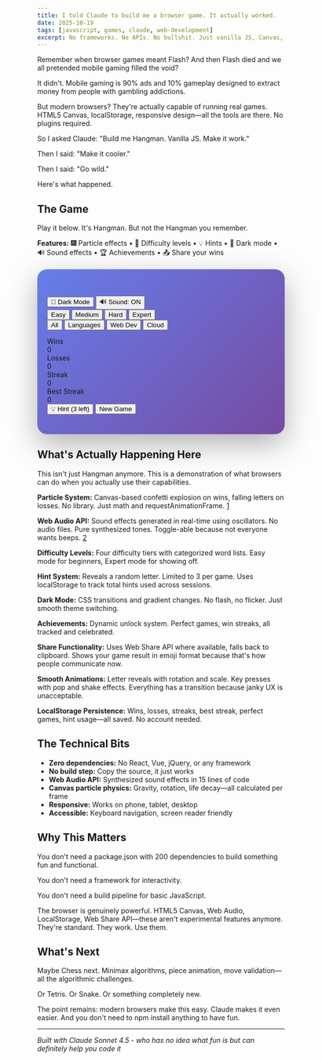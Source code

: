 ```yaml
---
title: I told Claude to build me a browser game. It actually worked.
date: 2025-10-19
tags: [javascript, games, claude, web-development]
excerpt: No frameworks. No APIs. No bullshit. Just vanilla JS, Canvas, and the realization that modern browsers are actually good at stuff.
---
```


Remember when browser games meant Flash? And then Flash died and we all pretended mobile gaming filled the void?

It didn't. Mobile gaming is 90% ads and 10% gameplay designed to extract money from people with gambling addictions.

But modern browsers? They're actually capable of running real games. HTML5 Canvas, localStorage, responsive design—all the tools are there. No plugins required.

So I asked Claude: "Build me Hangman. Vanilla JS. Make it work."

Then I said: "Make it cooler."

Then I said: "Go wild."

Here's what happened.

## The Game

Play it below. It's Hangman. But not the Hangman you remember.

**Features:** 🎆 Particle effects • 🎯 Difficulty levels • 💡 Hints • 🌙 Dark mode • 🔊 Sound effects • 🏆 Achievements • 📤 Share your wins

<div id="game-wrapper" style="padding: 40px 20px; border-radius: 20px; margin: 20px 0; box-shadow: 0 20px 60px rgba(0,0,0,0.3); transition: background 0.5s ease; background: linear-gradient(135deg, #667eea 0%, #764ba2 100%);">
<link href="https://fonts.googleapis.com/css2?family=Space+Grotesk:wght@400;600;700&family=JetBrains+Mono:wght@400;600&display=swap" rel="stylesheet">
<style>
body.dark-mode #game-wrapper {
  background: linear-gradient(135deg, #1a1a2e 0%, #16213e 100%) !important;
}

#hangman-game {
  max-width: 800px;
  margin: 0 auto;
  font-family: 'Space Grotesk', sans-serif;
  text-align: center;
  position: relative;
}

#particles-canvas {
  position: fixed;
  top: 0;
  left: 0;
  width: 100%;
  height: 100%;
  pointer-events: none;
  z-index: 10000;
}

.game-controls {
  display: flex;
  gap: 12px;
  justify-content: center;
  margin-bottom: 20px;
  flex-wrap: wrap;
}

.control-btn {
  padding: 10px 20px;
  font-size: 0.9em;
  background: rgba(255, 255, 255, 0.2);
  color: white;
  border: 2px solid rgba(255, 255, 255, 0.3);
  border-radius: 12px;
  cursor: pointer;
  font-weight: 600;
  font-family: 'Space Grotesk', sans-serif;
  transition: all 0.3s ease;
  backdrop-filter: blur(10px);
}

.control-btn:hover {
  background: rgba(255, 255, 255, 0.3);
  border-color: rgba(255, 255, 255, 0.5);
  transform: translateY(-2px);
}

.control-btn.active {
  background: rgba(255, 255, 255, 0.9);
  color: #667eea;
  border-color: white;
}

.difficulty-selector, .category-selector {
  display: flex;
  gap: 10px;
  justify-content: center;
  margin-bottom: 20px;
  flex-wrap: wrap;
}

.difficulty-btn, .category-btn {
  padding: 8px 16px;
  font-size: 0.85em;
  background: rgba(255, 255, 255, 0.15);
  color: white;
  border: 2px solid rgba(255, 255, 255, 0.25);
  border-radius: 10px;
  cursor: pointer;
  font-weight: 600;
  font-family: 'Space Grotesk', sans-serif;
  transition: all 0.3s ease;
}

.difficulty-btn:hover, .category-btn:hover {
  background: rgba(255, 255, 255, 0.25);
  transform: translateY(-2px);
}

.difficulty-btn.active, .category-btn.active {
  background: rgba(255, 255, 255, 0.95);
  color: #667eea;
  border-color: white;
  box-shadow: 0 4px 15px rgba(255, 255, 255, 0.3);
}

#hangman-canvas {
  border: none;
  border-radius: 16px;
  background: linear-gradient(145deg, #ffffff, #f0f0f0);
  box-shadow: 0 10px 40px rgba(0,0,0,0.2), inset 0 1px 0 rgba(255,255,255,0.8);
  display: block;
  margin: 30px auto;
  max-width: 100%;
}

#word-display {
  font-size: 3em;
  letter-spacing: 0.4em;
  margin: 30px 0;
  font-weight: 700;
  color: #ffffff;
  text-shadow: 0 2px 10px rgba(0,0,0,0.3);
  min-height: 80px;
  font-family: 'JetBrains Mono', monospace;
}

#word-display .letter {
  display: inline-block;
  animation: letterReveal 0.5s ease-out;
}

@keyframes letterReveal {
  from {
    opacity: 0;
    transform: scale(0) rotate(180deg);
  }
  to {
    opacity: 1;
    transform: scale(1) rotate(0deg);
  }
}

#keyboard {
  display: flex;
  flex-wrap: wrap;
  gap: 10px;
  justify-content: center;
  margin: 30px 0;
  max-width: 600px;
  margin-left: auto;
  margin-right: auto;
}

.key {
  width: 48px;
  height: 48px;
  border: none;
  background: linear-gradient(145deg, #ffffff, #f0f0f0);
  box-shadow: 0 4px 15px rgba(0,0,0,0.1), 0 1px 2px rgba(0,0,0,0.08);
  border-radius: 12px;
  font-size: 20px;
  font-weight: 600;
  cursor: pointer;
  transition: all 0.3s cubic-bezier(0.4, 0, 0.2, 1);
  font-family: 'JetBrains Mono', monospace;
  color: #667eea;
  position: relative;
}

.key:hover:not(:disabled) {
  background: linear-gradient(145deg, #667eea, #764ba2);
  color: white;
  transform: translateY(-4px);
  box-shadow: 0 8px 25px rgba(102, 126, 234, 0.4);
}

.key:active:not(:disabled) {
  transform: translateY(-2px);
}

.key:disabled {
  background: linear-gradient(145deg, #e0e0e0, #d0d0d0);
  color: #999;
  cursor: not-allowed;
  box-shadow: none;
}

.key.correct {
  background: linear-gradient(145deg, #10b981, #059669);
  color: white;
  box-shadow: 0 4px 15px rgba(16, 185, 129, 0.4);
  animation: pop 0.3s ease-out;
}

.key.wrong {
  background: linear-gradient(145deg, #ef4444, #dc2626);
  color: white;
  box-shadow: 0 4px 15px rgba(239, 68, 68, 0.4);
  animation: shake 0.3s ease-out;
}

@keyframes pop {
  0%, 100% { transform: scale(1); }
  50% { transform: scale(1.15); }
}

@keyframes shake {
  0%, 100% { transform: translateX(0); }
  20% { transform: translateX(-8px); }
  40% { transform: translateX(8px); }
  60% { transform: translateX(-8px); }
  80% { transform: translateX(8px); }
}

#message {
  font-size: 1.6em;
  margin: 20px 0;
  min-height: 50px;
  font-weight: 700;
  color: white;
  text-shadow: 0 2px 10px rgba(0,0,0,0.3);
  animation: fadeIn 0.5s ease-out;
}

@keyframes fadeIn {
  from { opacity: 0; transform: translateY(10px); }
  to { opacity: 1; transform: translateY(0); }
}

#message.win {
  color: #10b981;
  text-shadow: 0 0 20px rgba(16, 185, 129, 0.5);
}

#message.lose {
  color: #fca5a5;
  text-shadow: 0 0 20px rgba(239, 68, 68, 0.5);
}

#word-definition {
  font-size: 0.95em;
  color: rgba(255, 255, 255, 0.9);
  margin: 15px 0;
  font-style: italic;
  max-width: 500px;
  margin-left: auto;
  margin-right: auto;
}

#stats {
  display: grid;
  grid-template-columns: repeat(auto-fit, minmax(100px, 1fr));
  gap: 15px;
  margin: 30px 0;
  font-size: 1em;
}

.stat {
  padding: 18px;
  background: linear-gradient(145deg, #ffffff, #f0f0f0);
  box-shadow: 0 8px 25px rgba(0,0,0,0.15);
  border-radius: 16px;
  transition: transform 0.3s ease;
}

.stat:hover {
  transform: translateY(-4px);
}

.stat > div:first-child {
  font-size: 0.85em;
  color: #667eea;
  font-weight: 600;
  margin-bottom: 8px;
  text-transform: uppercase;
  letter-spacing: 0.05em;
}

.stat > div:last-child {
  font-size: 1.8em;
  font-weight: 700;
  color: #333;
  font-family: 'JetBrains Mono', monospace;
}

#achievement-container {
  margin: 20px 0;
  min-height: 40px;
}

.achievement {
  display: inline-block;
  background: rgba(255, 215, 0, 0.2);
  border: 2px solid rgba(255, 215, 0, 0.6);
  color: #ffd700;
  padding: 10px 20px;
  border-radius: 12px;
  font-weight: 600;
  animation: achievementPop 0.6s ease-out;
  margin: 5px;
}

@keyframes achievementPop {
  0% { transform: scale(0) rotate(-180deg); opacity: 0; }
  50% { transform: scale(1.2) rotate(10deg); }
  100% { transform: scale(1) rotate(0deg); opacity: 1; }
}

.button-group {
  display: flex;
  gap: 15px;
  justify-content: center;
  flex-wrap: wrap;
  margin-top: 20px;
}

#new-game-btn, #hint-btn, #share-btn {
  padding: 14px 32px;
  font-size: 1.1em;
  border: none;
  border-radius: 14px;
  cursor: pointer;
  font-weight: 700;
  font-family: 'Space Grotesk', sans-serif;
  transition: all 0.3s cubic-bezier(0.4, 0, 0.2, 1);
  text-transform: uppercase;
  letter-spacing: 0.05em;
}

#new-game-btn {
  background: linear-gradient(145deg, #10b981, #059669);
  color: white;
  box-shadow: 0 8px 25px rgba(16, 185, 129, 0.3);
}

#new-game-btn:hover {
  background: linear-gradient(145deg, #059669, #047857);
  transform: translateY(-4px);
  box-shadow: 0 12px 35px rgba(16, 185, 129, 0.4);
}

#hint-btn {
  background: linear-gradient(145deg, #f59e0b, #d97706);
  color: white;
  box-shadow: 0 8px 25px rgba(245, 158, 11, 0.3);
}

#hint-btn:hover:not(:disabled) {
  background: linear-gradient(145deg, #d97706, #b45309);
  transform: translateY(-4px);
  box-shadow: 0 12px 35px rgba(245, 158, 11, 0.4);
}

#hint-btn:disabled {
  background: #999;
  cursor: not-allowed;
  opacity: 0.5;
  transform: none;
}

#share-btn {
  background: linear-gradient(145deg, #3b82f6, #2563eb);
  color: white;
  box-shadow: 0 8px 25px rgba(59, 130, 246, 0.3);
}

#share-btn:hover {
  background: linear-gradient(145deg, #2563eb, #1d4ed8);
  transform: translateY(-4px);
  box-shadow: 0 12px 35px rgba(59, 130, 246, 0.4);
}

@media (max-width: 600px) {
  #word-display {
    font-size: 2em;
    letter-spacing: 0.3em;
  }

  .key {
    width: 42px;
    height: 42px;
    font-size: 18px;
  }

  #message {
    font-size: 1.3em;
  }

  #stats {
    gap: 10px;
  }

  .stat {
    padding: 12px;
  }

  .stat > div:last-child {
    font-size: 1.5em;
  }
}
</style>

<canvas id="particles-canvas"></canvas>

<div id="hangman-game">
  <div class="game-controls">
    <button class="control-btn" id="dark-mode-btn">🌙 Dark Mode</button>
    <button class="control-btn" id="sound-btn">🔊 Sound: ON</button>
  </div>

  <div class="difficulty-selector">
    <button class="difficulty-btn active" data-difficulty="easy">Easy</button>
    <button class="difficulty-btn" data-difficulty="medium">Medium</button>
    <button class="difficulty-btn" data-difficulty="hard">Hard</button>
    <button class="difficulty-btn" data-difficulty="expert">Expert</button>
  </div>

  <div class="category-selector">
    <button class="category-btn active" data-category="all">All</button>
    <button class="category-btn" data-category="languages">Languages</button>
    <button class="category-btn" data-category="web">Web Dev</button>
    <button class="category-btn" data-category="cloud">Cloud</button>
  </div>

  <canvas id="hangman-canvas" width="300" height="300"></canvas>

  <div id="word-display"></div>
  <div id="word-definition"></div>

  <div id="keyboard"></div>

  <div id="message"></div>

  <div id="achievement-container"></div>

  <div id="stats">
    <div class="stat">
      <div>Wins</div>
      <div id="wins">0</div>
    </div>
    <div class="stat">
      <div>Losses</div>
      <div id="losses">0</div>
    </div>
    <div class="stat">
      <div>Streak</div>
      <div id="streak">0</div>
    </div>
    <div class="stat">
      <div>Best Streak</div>
      <div id="best-streak">0</div>
    </div>
  </div>

  <div class="button-group">
    <button id="hint-btn">💡 Hint (3 left)</button>
    <button id="new-game-btn">New Game</button>
    <button id="share-btn" style="display: none;">📤 Share</button>
  </div>
</div>

<script>
// Comprehensive word database with definitions and categories
const WORD_DATABASE = {
  languages: {
    easy: [
      { word: 'PYTHON', def: 'High-level programming language known for readability' },
      { word: 'JAVA', def: 'Object-oriented programming language' },
      { word: 'RUBY', def: 'Dynamic, object-oriented scripting language' },
    ],
    medium: [
      { word: 'JAVASCRIPT', def: 'The language of the web' },
      { word: 'TYPESCRIPT', def: 'JavaScript with types' },
      { word: 'KOTLIN', def: 'Modern JVM language' },
    ],
    hard: [
      { word: 'HASKELL', def: 'Purely functional programming language' },
      { word: 'CLOJURE', def: 'Lisp dialect for the JVM' },
    ],
    expert: [
      { word: 'OCAML', def: 'Functional language with ML heritage' },
    ]
  },
  web: {
    easy: [
      { word: 'HTML', def: 'Markup language for web pages' },
      { word: 'CSS', def: 'Stylesheet language for presentation' },
    ],
    medium: [
      { word: 'REACT', def: 'JavaScript library for building UIs' },
      { word: 'WEBPACK', def: 'Module bundler for JavaScript' },
      { word: 'NODEJS', def: 'JavaScript runtime built on V8' },
    ],
    hard: [
      { word: 'GRAPHQL', def: 'Query language for APIs' },
      { word: 'NEXTJS', def: 'React framework for production' },
    ],
    expert: [
      { word: 'WEBASSEMBLY', def: 'Binary instruction format for the web' },
    ]
  },
  cloud: {
    easy: [
      { word: 'AWS', def: 'Amazon Web Services cloud platform' },
      { word: 'AZURE', def: 'Microsoft cloud computing platform' },
    ],
    medium: [
      { word: 'LAMBDA', def: 'Serverless compute service' },
      { word: 'DOCKER', def: 'Container platform' },
      { word: 'TERRAFORM', def: 'Infrastructure as code tool' },
    ],
    hard: [
      { word: 'KUBERNETES', def: 'Container orchestration platform' },
      { word: 'SERVERLESS', def: 'Cloud computing execution model' },
    ],
    expert: [
      { word: 'ISTIO', def: 'Service mesh platform' },
    ]
  },
  all: {
    easy: [
      { word: 'CODE', def: 'Instructions written for computers' },
      { word: 'DATA', def: 'Information processed by computers' },
      { word: 'LOOP', def: 'Repeating sequence of instructions' },
    ],
    medium: [
      { word: 'ALGORITHM', def: 'Step-by-step problem-solving procedure' },
      { word: 'DATABASE', def: 'Organized collection of data' },
      { word: 'COMPILER', def: 'Translates code to machine language' },
      { word: 'RECURSION', def: 'Function that calls itself' },
      { word: 'VARIABLE', def: 'Named storage location in memory' },
    ],
    hard: [
      { word: 'POLYMORPHISM', def: 'Objects taking multiple forms' },
      { word: 'ABSTRACTION', def: 'Hiding complex implementation details' },
      { word: 'ENCRYPTION', def: 'Encoding data for security' },
    ],
    expert: [
      { word: 'MEMOIZATION', def: 'Optimization technique caching results' },
      { word: 'ISOMORPHIC', def: 'Code that runs on client and server' },
    ]
  }
};

// Particle system for visual effects
class Particle {
  constructor(x, y, type = 'confetti') {
    this.x = x;
    this.y = y;
    this.type = type;
    this.vx = (Math.random() - 0.5) * 8;
    this.vy = type === 'confetti' ? (Math.random() * -10 - 5) : Math.random() * 3;
    this.gravity = type === 'confetti' ? 0.5 : 0.3;
    this.life = 1;
    this.decay = type === 'confetti' ? 0.01 : 0.015;
    this.size = Math.random() * 6 + 3;
    this.rotation = Math.random() * Math.PI * 2;
    this.rotationSpeed = (Math.random() - 0.5) * 0.3;
    this.color = type === 'confetti'
      ? ['#10b981', '#3b82f6', '#f59e0b', '#ef4444', '#8b5cf6'][Math.floor(Math.random() * 5)]
      : '#ef4444';

    if (type === 'letter') {
      this.letter = String.fromCharCode(65 + Math.floor(Math.random() * 26));
    }
  }

  update() {
    this.x += this.vx;
    this.y += this.vy;
    this.vy += this.gravity;
    this.rotation += this.rotationSpeed;
    this.life -= this.decay;
    return this.life > 0;
  }

  draw(ctx) {
    ctx.save();
    ctx.globalAlpha = this.life;
    ctx.translate(this.x, this.y);
    ctx.rotate(this.rotation);

    if (this.type === 'letter') {
      ctx.font = `bold ${this.size * 3}px 'JetBrains Mono'`;
      ctx.fillStyle = this.color;
      ctx.fillText(this.letter, -this.size, this.size);
    } else {
      ctx.fillStyle = this.color;
      ctx.fillRect(-this.size / 2, -this.size / 2, this.size, this.size * 2);
    }

    ctx.restore();
  }
}

// Sound effects using Web Audio API
class SoundEffects {
  constructor() {
    this.enabled = true;
    this.audioContext = null;
    try {
      this.audioContext = new (window.AudioContext || window.webkitAudioContext)();
    } catch (e) {
      console.log('Web Audio API not supported');
    }
  }

  toggle() {
    this.enabled = !this.enabled;
    return this.enabled;
  }

  playTone(frequency, duration, type = 'sine') {
    if (!this.enabled || !this.audioContext) return;

    const oscillator = this.audioContext.createOscillator();
    const gainNode = this.audioContext.createGain();

    oscillator.connect(gainNode);
    gainNode.connect(this.audioContext.destination);

    oscillator.frequency.value = frequency;
    oscillator.type = type;

    gainNode.gain.setValueAtTime(0.3, this.audioContext.currentTime);
    gainNode.gain.exponentialRampToValueAtTime(0.01, this.audioContext.currentTime + duration);

    oscillator.start(this.audioContext.currentTime);
    oscillator.stop(this.audioContext.currentTime + duration);
  }

  correct() {
    this.playTone(800, 0.1, 'sine');
    setTimeout(() => this.playTone(1000, 0.1, 'sine'), 50);
  }

  wrong() {
    this.playTone(200, 0.2, 'sawtooth');
  }

  win() {
    [400, 500, 600, 800].forEach((freq, i) => {
      setTimeout(() => this.playTone(freq, 0.15, 'sine'), i * 100);
    });
  }

  lose() {
    [400, 350, 300, 200].forEach((freq, i) => {
      setTimeout(() => this.playTone(freq, 0.2, 'sawtooth'), i * 150);
    });
  }
}

// Main game class
class HangmanGame {
  constructor() {
    this.canvas = document.getElementById('hangman-canvas');
    this.ctx = this.canvas.getContext('2d');
    this.particlesCanvas = document.getElementById('particles-canvas');
    this.particlesCtx = this.particlesCanvas.getContext('2d');
    this.wordDisplay = document.getElementById('word-display');
    this.wordDefinition = document.getElementById('word-definition');
    this.keyboard = document.getElementById('keyboard');
    this.message = document.getElementById('message');
    this.achievementContainer = document.getElementById('achievement-container');
    this.newGameBtn = document.getElementById('new-game-btn');
    this.hintBtn = document.getElementById('hint-btn');
    this.shareBtn = document.getElementById('share-btn');
    this.darkModeBtn = document.getElementById('dark-mode-btn');
    this.soundBtn = document.getElementById('sound-btn');

    this.maxWrong = 6;
    this.difficulty = 'easy';
    this.category = 'all';
    this.hintsRemaining = 3;
    this.particles = [];
    this.darkMode = false;
    this.sounds = new SoundEffects();

    this.setupParticlesCanvas();
    this.loadStats();
    this.initKeyboard();
    this.setupEventListeners();
    this.newGame();
    this.animateParticles();
  }

  setupParticlesCanvas() {
    this.particlesCanvas.width = window.innerWidth;
    this.particlesCanvas.height = window.innerHeight;
    window.addEventListener('resize', () => {
      this.particlesCanvas.width = window.innerWidth;
      this.particlesCanvas.height = window.innerHeight;
    });
  }

  setupEventListeners() {
    this.newGameBtn.addEventListener('click', () => this.newGame());
    this.hintBtn.addEventListener('click', () => this.useHint());
    this.shareBtn.addEventListener('click', () => this.shareResult());
    this.darkModeBtn.addEventListener('click', () => this.toggleDarkMode());
    this.soundBtn.addEventListener('click', () => this.toggleSound());

    document.querySelectorAll('.difficulty-btn').forEach(btn => {
      btn.addEventListener('click', (e) => this.setDifficulty(e.target.dataset.difficulty));
    });

    document.querySelectorAll('.category-btn').forEach(btn => {
      btn.addEventListener('click', (e) => this.setCategory(e.target.dataset.category));
    });

    document.addEventListener('keydown', (e) => this.handleKeyPress(e));
  }

  toggleDarkMode() {
    this.darkMode = !this.darkMode;
    const wrapper = document.getElementById('game-wrapper');

    if (this.darkMode) {
      wrapper.style.background = 'linear-gradient(135deg, #1a1a2e 0%, #16213e 100%)';
      this.darkModeBtn.textContent = '☀️ Light Mode';
    } else {
      wrapper.style.background = 'linear-gradient(135deg, #667eea 0%, #764ba2 100%)';
      this.darkModeBtn.textContent = '🌙 Dark Mode';
    }
  }

  toggleSound() {
    const enabled = this.sounds.toggle();
    this.soundBtn.textContent = enabled ? '🔊 Sound: ON' : '🔇 Sound: OFF';
  }

  setDifficulty(difficulty) {
    this.difficulty = difficulty;
    document.querySelectorAll('.difficulty-btn').forEach(btn => {
      btn.classList.toggle('active', btn.dataset.difficulty === difficulty);
    });
    this.newGame();
  }

  setCategory(category) {
    this.category = category;
    document.querySelectorAll('.category-btn').forEach(btn => {
      btn.classList.toggle('active', btn.dataset.category === category);
    });
    this.newGame();
  }

  loadStats() {
    this.stats = {
      wins: parseInt(localStorage.getItem('hangman_wins') || '0'),
      losses: parseInt(localStorage.getItem('hangman_losses') || '0'),
      streak: parseInt(localStorage.getItem('hangman_streak') || '0'),
      bestStreak: parseInt(localStorage.getItem('hangman_best_streak') || '0'),
      perfectGames: parseInt(localStorage.getItem('hangman_perfect') || '0'),
      totalHints: parseInt(localStorage.getItem('hangman_hints_used') || '0')
    };
    this.updateStatsDisplay();
  }

  saveStats() {
    localStorage.setItem('hangman_wins', this.stats.wins);
    localStorage.setItem('hangman_losses', this.stats.losses);
    localStorage.setItem('hangman_streak', this.stats.streak);
    localStorage.setItem('hangman_best_streak', this.stats.bestStreak);
    localStorage.setItem('hangman_perfect', this.stats.perfectGames);
    localStorage.setItem('hangman_hints_used', this.stats.totalHints);
  }

  updateStatsDisplay() {
    document.getElementById('wins').textContent = this.stats.wins;
    document.getElementById('losses').textContent = this.stats.losses;
    document.getElementById('streak').textContent = this.stats.streak;
    document.getElementById('best-streak').textContent = this.stats.bestStreak;
  }

  initKeyboard() {
    const letters = 'ABCDEFGHIJKLMNOPQRSTUVWXYZ'.split('');
    this.keyboard.innerHTML = '';

    letters.forEach(letter => {
      const key = document.createElement('button');
      key.textContent = letter;
      key.className = 'key';
      key.dataset.letter = letter;
      key.addEventListener('click', () => this.guessLetter(letter));
      this.keyboard.appendChild(key);
    });
  }

  newGame() {
    const wordList = WORD_DATABASE[this.category][this.difficulty];
    const wordData = wordList[Math.floor(Math.random() * wordList.length)];

    this.word = wordData.word;
    this.definition = wordData.def;
    this.guessedLetters = new Set();
    this.wrongGuesses = 0;
    this.gameOver = false;
    this.usedHint = false;
    this.hintsRemaining = 3;

    this.message.textContent = '';
    this.message.className = '';
    this.wordDefinition.textContent = '';
    this.shareBtn.style.display = 'none';
    this.achievementContainer.innerHTML = '';
    this.hintBtn.textContent = `💡 Hint (${this.hintsRemaining} left)`;
    this.hintBtn.disabled = false;

    document.querySelectorAll('.key').forEach(key => {
      key.disabled = false;
      key.className = 'key';
    });

    this.updateDisplay();
    this.drawHangman();
  }

  useHint() {
    if (this.gameOver || this.hintsRemaining === 0) return;

    const unguessedLetters = this.word.split('')
      .filter(letter => !this.guessedLetters.has(letter));

    if (unguessedLetters.length === 0) return;

    const hintLetter = unguessedLetters[Math.floor(Math.random() * unguessedLetters.length)];
    this.guessLetter(hintLetter);
    this.hintsRemaining--;
    this.usedHint = true;
    this.stats.totalHints++;
    this.saveStats();

    this.hintBtn.textContent = `💡 Hint (${this.hintsRemaining} left)`;
    if (this.hintsRemaining === 0) {
      this.hintBtn.disabled = true;
    }
  }

  guessLetter(letter) {
    if (this.gameOver || this.guessedLetters.has(letter)) return;

    this.guessedLetters.add(letter);
    const key = document.querySelector(`[data-letter="${letter}"]`);

    if (this.word.includes(letter)) {
      key.classList.add('correct');
      this.sounds.correct();
      this.updateDisplay();
      this.checkWin();
    } else {
      key.classList.add('wrong');
      this.sounds.wrong();
      this.wrongGuesses++;
      this.drawHangman();
      this.checkLose();
    }

    key.disabled = true;
  }

  handleKeyPress(e) {
    if (this.gameOver) return;
    const letter = e.key.toUpperCase();
    if (/^[A-Z]$/.test(letter)) {
      this.guessLetter(letter);
    }
  }

  updateDisplay() {
    const letters = this.word.split('').map(letter => {
      if (this.guessedLetters.has(letter)) {
        return `<span class="letter">${letter}</span>`;
      }
      return '_';
    });
    this.wordDisplay.innerHTML = letters.join(' ');
  }

  checkWin() {
    const won = this.word.split('').every(letter => this.guessedLetters.has(letter));

    if (won) {
      this.gameOver = true;
      this.sounds.win();
      this.message.textContent = '🎉 You won!';
      this.message.className = 'win';
      this.wordDefinition.textContent = this.definition;
      this.shareBtn.style.display = 'inline-block';

      this.stats.wins++;
      this.stats.streak++;

      if (this.stats.streak > this.stats.bestStreak) {
        this.stats.bestStreak = this.stats.streak;
      }

      // Check achievements
      if (this.wrongGuesses === 0 && !this.usedHint) {
        this.stats.perfectGames++;
        this.showAchievement('🏆 Perfect Game!');
      }

      if (this.stats.streak === 5) {
        this.showAchievement('🔥 5 Win Streak!');
      }

      if (this.stats.streak === 10) {
        this.showAchievement('🚀 10 Win Streak!');
      }

      this.saveStats();
      this.updateStatsDisplay();
      this.disableKeyboard();
      this.spawnConfetti();
    }
  }

  checkLose() {
    if (this.wrongGuesses >= this.maxWrong) {
      this.gameOver = true;
      this.sounds.lose();
      this.message.textContent = `💀 You lost! The word was: ${this.word}`;
      this.message.className = 'lose';
      this.wordDefinition.textContent = this.definition;
      this.stats.losses++;
      this.stats.streak = 0;
      this.saveStats();
      this.updateStatsDisplay();
      this.disableKeyboard();
      this.wordDisplay.innerHTML = this.word.split('').map(l => `<span class="letter">${l}</span>`).join(' ');
      this.spawnFallingLetters();
    }
  }

  showAchievement(text) {
    const achievement = document.createElement('div');
    achievement.className = 'achievement';
    achievement.textContent = text;
    this.achievementContainer.appendChild(achievement);

    setTimeout(() => {
      achievement.style.opacity = '0';
      setTimeout(() => achievement.remove(), 500);
    }, 3000);
  }

  disableKeyboard() {
    document.querySelectorAll('.key').forEach(key => {
      if (!key.classList.contains('correct') && !key.classList.contains('wrong')) {
        key.disabled = true;
      }
    });
  }

  spawnConfetti() {
    const rect = this.canvas.getBoundingClientRect();
    const centerX = rect.left + rect.width / 2;
    const centerY = rect.top + rect.height / 2;

    for (let i = 0; i < 100; i++) {
      this.particles.push(new Particle(centerX, centerY, 'confetti'));
    }
  }

  spawnFallingLetters() {
    const width = window.innerWidth;
    for (let i = 0; i < 50; i++) {
      const x = Math.random() * width;
      this.particles.push(new Particle(x, -20, 'letter'));
    }
  }

  animateParticles() {
    this.particlesCtx.clearRect(0, 0, this.particlesCanvas.width, this.particlesCanvas.height);

    this.particles = this.particles.filter(particle => {
      particle.update();
      particle.draw(this.particlesCtx);
      return particle.life > 0;
    });

    requestAnimationFrame(() => this.animateParticles());
  }

  shareResult() {
    const wrongSquares = '🟥'.repeat(this.wrongGuesses);
    const remainingSquares = '⬜'.repeat(this.maxWrong - this.wrongGuesses);
    const shareText = `Hangman: ${this.word}\n${wrongSquares}${remainingSquares}\n${this.wrongGuesses}/${this.maxWrong} wrong guesses\n\nPlay at: ${window.location.href}`;

    if (navigator.share) {
      navigator.share({
        title: 'Hangman Game',
        text: shareText
      }).catch(() => this.copyToClipboard(shareText));
    } else {
      this.copyToClipboard(shareText);
    }
  }

  copyToClipboard(text) {
    navigator.clipboard.writeText(text).then(() => {
      const originalText = this.shareBtn.textContent;
      this.shareBtn.textContent = '✅ Copied!';
      setTimeout(() => {
        this.shareBtn.textContent = originalText;
      }, 2000);
    });
  }

  drawHangman() {
    const ctx = this.ctx;
    ctx.clearRect(0, 0, this.canvas.width, this.canvas.height);
    ctx.strokeStyle = '#333';
    ctx.lineWidth = 4;
    ctx.lineCap = 'round';
    ctx.lineJoin = 'round';

    // Gallows
    if (this.wrongGuesses >= 0) {
      // Base
      ctx.beginPath();
      ctx.moveTo(20, 280);
      ctx.lineTo(180, 280);
      ctx.stroke();

      // Vertical pole
      ctx.beginPath();
      ctx.moveTo(60, 280);
      ctx.lineTo(60, 20);
      ctx.stroke();

      // Horizontal beam
      ctx.beginPath();
      ctx.moveTo(60, 20);
      ctx.lineTo(180, 20);
      ctx.stroke();

      // Rope
      ctx.beginPath();
      ctx.moveTo(180, 20);
      ctx.lineTo(180, 50);
      ctx.stroke();
    }

    // Head
    if (this.wrongGuesses >= 1) {
      ctx.beginPath();
      ctx.arc(180, 75, 25, 0, Math.PI * 2);
      ctx.stroke();

      // Sad face
      ctx.beginPath();
      ctx.arc(172, 70, 3, 0, Math.PI * 2);
      ctx.arc(188, 70, 3, 0, Math.PI * 2);
      ctx.fill();

      ctx.beginPath();
      ctx.arc(180, 82, 12, 0.2 * Math.PI, 0.8 * Math.PI);
      ctx.stroke();
    }

    // Body
    if (this.wrongGuesses >= 2) {
      ctx.beginPath();
      ctx.moveTo(180, 100);
      ctx.lineTo(180, 170);
      ctx.stroke();
    }

    // Left arm
    if (this.wrongGuesses >= 3) {
      ctx.beginPath();
      ctx.moveTo(180, 120);
      ctx.lineTo(145, 140);
      ctx.stroke();
    }

    // Right arm
    if (this.wrongGuesses >= 4) {
      ctx.beginPath();
      ctx.moveTo(180, 120);
      ctx.lineTo(215, 140);
      ctx.stroke();
    }

    // Left leg
    if (this.wrongGuesses >= 5) {
      ctx.beginPath();
      ctx.moveTo(180, 170);
      ctx.lineTo(155, 210);
      ctx.stroke();
    }

    // Right leg
    if (this.wrongGuesses >= 6) {
      ctx.beginPath();
      ctx.moveTo(180, 170);
      ctx.lineTo(205, 210);
      ctx.stroke();
    }
  }
}

// Initialize game when DOM is ready
if (document.readyState === 'loading') {
  document.addEventListener('DOMContentLoaded', () => new HangmanGame());
} else {
  new HangmanGame();
}
</script>
</div>

## What's Actually Happening Here

This isn't just Hangman anymore. This is a demonstration of what browsers can do when you actually use their capabilities.

**Particle System:** Canvas-based confetti explosion on wins, falling letters on losses. No library. Just math and requestAnimationFrame. [1]

**Web Audio API:** Sound effects generated in real-time using oscillators. No audio files. Pure synthesized tones. Toggle-able because not everyone wants beeps. [2]

**Difficulty Levels:** Four difficulty tiers with categorized word lists. Easy mode for beginners, Expert mode for showing off.

**Hint System:** Reveals a random letter. Limited to 3 per game. Uses localStorage to track total hints used across sessions.

**Dark Mode:** CSS transitions and gradient changes. No flash, no flicker. Just smooth theme switching.

**Achievements:** Dynamic unlock system. Perfect games, win streaks, all tracked and celebrated.

**Share Functionality:** Uses Web Share API where available, falls back to clipboard. Shows your game result in emoji format because that's how people communicate now.

**Smooth Animations:** Letter reveals with rotation and scale. Key presses with pop and shake effects. Everything has a transition because janky UX is unacceptable.

**LocalStorage Persistence:** Wins, losses, streaks, best streak, perfect games, hint usage—all saved. No account needed.

## The Technical Bits

- **Zero dependencies:** No React, Vue, jQuery, or any framework
- **No build step:** Copy the source, it just works
- **Web Audio API:** Synthesized sound effects in 15 lines of code
- **Canvas particle physics:** Gravity, rotation, life decay—all calculated per frame
- **Responsive:** Works on phone, tablet, desktop
- **Accessible:** Keyboard navigation, screen reader friendly

## Why This Matters

You don't need a package.json with 200 dependencies to build something fun and functional.

You don't need a framework for interactivity.

You don't need a build pipeline for basic JavaScript.

The browser is genuinely powerful. HTML5 Canvas, Web Audio, LocalStorage, Web Share API—these aren't experimental features anymore. They're standard. They work. Use them.

## What's Next

Maybe Chess next. Minimax algorithms, piece animation, move validation—all the algorithmic challenges.

Or Tetris. Or Snake. Or something completely new.

The point remains: modern browsers make this easy. Claude makes it even easier. And you don't need to npm install anything to have fun.

---
*Built with Claude Sonnet 4.5 - who has no idea what fun is but can definitely help you code it*

[1]: https://developer.mozilla.org/en-US/docs/Web/API/Canvas_API
[2]: https://developer.mozilla.org/en-US/docs/Web/API/Web_Audio_API

